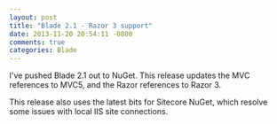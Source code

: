 ```yaml
---
layout: post
title: "Blade 2.1 - Razor 3 support"
date: 2013-11-20 20:54:11 -0800
comments: true
categories: Blade
---
```

I've pushed Blade 2.1 out to NuGet. This release updates the MVC references to MVC5, and the Razor references to Razor 3.

This release also uses the latest bits for Sitecore NuGet, which resolve some issues with local IIS site connections.